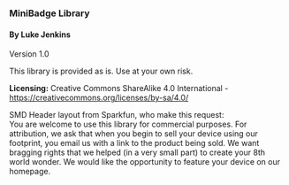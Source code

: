 ### MiniBadge Library

#### By Luke Jenkins

Version 1.0  

This library is provided as is. Use at your own risk.  

**Licensing:** Creative Commons ShareAlike 4.0 International - https://creativecommons.org/licenses/by-sa/4.0/  

SMD Header layout from Sparkfun, who make this request:  
You are welcome to use this library for commercial purposes. For attribution, we ask that when you begin to sell your device using our footprint, you email us with a link to the product being sold. We want bragging rights that we helped (in a very small part) to create your 8th world wonder. We would like the opportunity to feature your device on our homepage.
